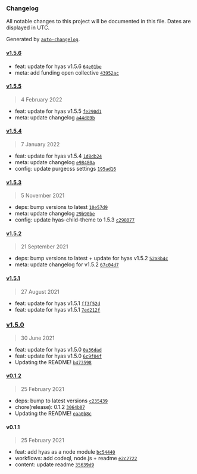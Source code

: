 ### Changelog

All notable changes to this project will be documented in this file. Dates are displayed in UTC.

Generated by [`auto-changelog`](https://github.com/CookPete/auto-changelog).

#### [v1.5.6](https://github.com/h-enk/hyas-child-theme/compare/v1.5.5...v1.5.6)

- feat: update for hyas v1.5.6 [`64e01be`](https://github.com/h-enk/hyas-child-theme/commit/64e01be02318d03e07215250a8e6518743021a2e)
- meta: add funding open collective [`43952ac`](https://github.com/h-enk/hyas-child-theme/commit/43952ac90645374e11180c6d8b00ff82acb6737a)

#### [v1.5.5](https://github.com/h-enk/hyas-child-theme/compare/v1.5.4...v1.5.5)

> 4 February 2022

- feat: update for hyas v1.5.5 [`fe290d1`](https://github.com/h-enk/hyas-child-theme/commit/fe290d10ecb2a0c8dbe5ba8e40d748083f237f9b)
- meta: update changelog [`a44d89b`](https://github.com/h-enk/hyas-child-theme/commit/a44d89bda1f8a81e32804f484656ac11ab160e74)

#### [v1.5.4](https://github.com/h-enk/hyas-child-theme/compare/v1.5.3...v1.5.4)

> 7 January 2022

- feat: update for hyas v1.5.4 [`1d8db24`](https://github.com/h-enk/hyas-child-theme/commit/1d8db246ad69290f138355396aaa92d8e69b0c08)
- meta: update changelog [`e98480a`](https://github.com/h-enk/hyas-child-theme/commit/e98480a38d33976a94739ae6acdced24dfbe6779)
- config: update purgecss settings [`195ad16`](https://github.com/h-enk/hyas-child-theme/commit/195ad160596f6a53e501fafafbcec2a7f79db2af)

#### [v1.5.3](https://github.com/h-enk/hyas-child-theme/compare/v1.5.2...v1.5.3)

> 5 November 2021

- deps: bump versions to latest [`10e57d9`](https://github.com/h-enk/hyas-child-theme/commit/10e57d966cb4349548203c6f266fa8c973bc522c)
- meta: update changelog [`29b90be`](https://github.com/h-enk/hyas-child-theme/commit/29b90be61633ee6ec0724a5956430bbf28bb5ec9)
- config: update hyas-child-theme to 1.5.3 [`c298077`](https://github.com/h-enk/hyas-child-theme/commit/c2980774124e3781d00ffc90ee4887695d825548)

#### [v1.5.2](https://github.com/h-enk/hyas-child-theme/compare/v1.5.1...v1.5.2)

> 21 September 2021

- deps: bump versions to latest + update for hyas v1.5.2 [`52a8b4c`](https://github.com/h-enk/hyas-child-theme/commit/52a8b4c85e0d6f0ec96b0e4c9fef632f0167bf01)
- meta: update changelog for v1.5.2 [`67c04d7`](https://github.com/h-enk/hyas-child-theme/commit/67c04d73f7e81cb0303909c8b3c78f5df71bfe80)

#### [v1.5.1](https://github.com/h-enk/hyas-child-theme/compare/v1.5.0...v1.5.1)

> 27 August 2021

- feat: update for hyas v1.5.1 [`ff3f52d`](https://github.com/h-enk/hyas-child-theme/commit/ff3f52d24853ebaed8984db4fb8e03784d34190c)
- feat: update for hyas v1.5.1 [`7ed212f`](https://github.com/h-enk/hyas-child-theme/commit/7ed212f22ebdfa42990d31e04810278325ef8579)

### [v1.5.0](https://github.com/h-enk/hyas-child-theme/compare/v0.1.2...v1.5.0)

> 30 June 2021

- feat: update for hyas v1.5.0 [`0a36dad`](https://github.com/h-enk/hyas-child-theme/commit/0a36dad67610fd898e94eb66efe6070158bad1ff)
- feat: update for hyas v1.5.0 [`6c9f04f`](https://github.com/h-enk/hyas-child-theme/commit/6c9f04f60913dbdb82c5491d9a2fcb1ee74bae04)
- Updating the README! [`b473598`](https://github.com/h-enk/hyas-child-theme/commit/b47359878fee9ff98400bfd47424f892ab0a0f83)

#### [v0.1.2](https://github.com/h-enk/hyas-child-theme/compare/v0.1.1...v0.1.2)

> 25 February 2021

- deps: bump to latest versions [`c235439`](https://github.com/h-enk/hyas-child-theme/commit/c23543934c4fe4486cbadef223596c1f6d098e4a)
- chore(release): 0.1.2 [`3064b07`](https://github.com/h-enk/hyas-child-theme/commit/3064b078d7402b09136c1803ad500168b65e2532)
- Updating the README! [`eaa0b8c`](https://github.com/h-enk/hyas-child-theme/commit/eaa0b8cf77c3de7af18831a4b4594775a3b14bda)

#### v0.1.1

> 25 February 2021

- feat: add hyas as a node module [`bc54440`](https://github.com/h-enk/hyas-child-theme/commit/bc54440542bddc593ceb5904d42656eb00883420)
- workflows: add codeql, node.js + readme [`e2c2722`](https://github.com/h-enk/hyas-child-theme/commit/e2c2722ccf6f47dca92542f5a0d174b3503c547e)
- content: update readme [`35639d9`](https://github.com/h-enk/hyas-child-theme/commit/35639d95a98b3b6ba050353bd8f088f02fb33b66)
